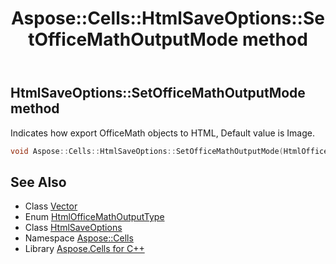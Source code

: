 ﻿---
title: Aspose::Cells::HtmlSaveOptions::SetOfficeMathOutputMode method
linktitle: SetOfficeMathOutputMode
second_title: Aspose.Cells for C++ API Reference
description: 'Aspose::Cells::HtmlSaveOptions::SetOfficeMathOutputMode method. Indicates how export OfficeMath objects to HTML, Default value is Image in C++.'
type: docs
weight: 12800
url: /cpp/aspose.cells/htmlsaveoptions/setofficemathoutputmode/
---
## HtmlSaveOptions::SetOfficeMathOutputMode method


Indicates how export OfficeMath objects to HTML, Default value is Image.

```cpp
void Aspose::Cells::HtmlSaveOptions::SetOfficeMathOutputMode(HtmlOfficeMathOutputType value)
```

## See Also

* Class [Vector](../../vector/)
* Enum [HtmlOfficeMathOutputType](../../htmlofficemathoutputtype/)
* Class [HtmlSaveOptions](../)
* Namespace [Aspose::Cells](../../)
* Library [Aspose.Cells for C++](../../../)
